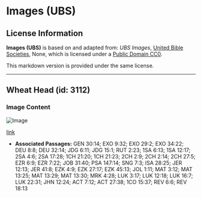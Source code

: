 # Images (UBS)

## License Information

**Images (UBS)** is based on and adapted from: _UBS Images_, [United Bible Societies](https://unitedbiblesocieties.org/), None, which is licensed under a [Public Domain CC0](https://creativecommons.org/public-domain/cc0/).

This markdown version is provided under the same license.



--------------------------------

## Wheat Head (id: 3112)

### Image Content

![Image](https://cdn.aquifer.bible/aquifer-content/resources/Media/WEB-0906_wheat_head.jpg)

[link](https://cdn.aquifer.bible/aquifer-content/resources/Media/WEB-0906_wheat_head.jpg)

* **Associated Passages:** GEN 30:14; EXO 9:32; EXO 29:2; EXO 34:22; DEU 8:8; DEU 32:14; JDG 6:11; JDG 15:1; RUT 2:23; 1SA 6:13; 1SA 12:17; 2SA 4:6; 2SA 17:28; 1CH 21:20; 1CH 21:23; 2CH 2:9; 2CH 2:14; 2CH 27:5; EZR 6:9; EZR 7:22; JOB 31:40; PSA 147:14; SNG 7:3; ISA 28:25; JER 12:13; JER 41:8; EZK 4:9; EZK 27:17; EZK 45:13; JOL 1:11; MAT 3:12; MAT 13:25; MAT 13:29; MAT 13:30; MRK 4:28; LUK 3:17; LUK 12:18; LUK 16:7; LUK 22:31; JHN 12:24; ACT 7:12; ACT 27:38; 1CO 15:37; REV 6:6; REV 18:13

